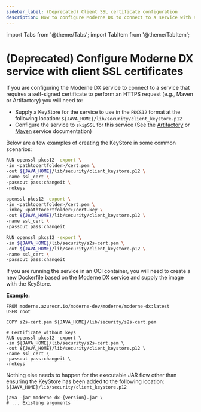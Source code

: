 ```yaml
---
sidebar_label: (Deprecated) Client SSL certificate configuration
description: How to configure Moderne DX to connect to a service with a self-signed certificate. 
---
```


import Tabs from '@theme/Tabs';
import TabItem from '@theme/TabItem';

# (Deprecated) Configure Moderne DX service with client SSL certificates

If you are configuring the Moderne DX service to connect to a service that requires a self-signed certificate to perform an HTTPS request (e.g., Maven or Artifactory) you will need to:

* Supply a KeyStore for the service to use in the `PKCS12` format at the following location: `${JAVA_HOME}/lib/security/client_keystore.p12`
* Configure the service to `skipSSL` for this service (See the [Artifactory](./configure-dx-with-artifactory-recipes.md) or [Maven](./configure-dx-with-maven-repository-access.md) service documentation)

Below are a few examples of creating the KeyStore in some common scenarios:

<Tabs>
<TabItem value="certificate-without-key" label="Certificate without key">

```bash
RUN openssl pkcs12 -export \
-in <pathtocertfolder>/cert.pem \
-out ${JAVA_HOME}/lib/security/client_keystore.p12 \
-name ssl_cert \
-passout pass:changeit \
-nokeys
```

</TabItem>

<TabItem value="certificate-and-key-files" label="Certificate and key files">

```bash
openssl pkcs12 -export \
-in <pathtocertfolder>/cert.pem \
-inkey <pathtocertfolder>/cert.key \
-out ${JAVA_HOME}/lib/security/client_keystore.p12 \
-name ssl_cert \
-passout pass:changeit
```
</TabItem>

<TabItem value="certificate-and-key-in-one-file" label="Certificate and key in one file">

```bash
RUN openssl pkcs12 -export \
-in ${JAVA_HOME}/lib/security/s2s-cert.pem \
-out ${JAVA_HOME}/lib/security/client_keystore.p12 \
-name ssl_cert \
-passout pass:changeit
```
</TabItem>
</Tabs>

<Tabs groupId="dx-type">
<TabItem value="oci-container" label="OCI Container">

If you are running the service in an OCI container, you will need to create a new Dockerfile based on the Moderne DX service and supply the image with the KeyStore.

**Example:**

```docker
FROM moderne.azurecr.io/moderne-dev/moderne/moderne-dx:latest
USER root

COPY s2s-cert.pem ${JAVA_HOME}/lib/security/s2s-cert.pem

# Certificate without keys
RUN openssl pkcs12 -export \
-in ${JAVA_HOME}/lib/security/s2s-cert.pem \
-out ${JAVA_HOME}/lib/security/client_keystore.p12 \
-name ssl_cert \
-passout pass:changeit \
-nokeys
```
</TabItem>

<TabItem value="executable-jar" label="Executable JAR">

Nothing else needs to happen for the executable JAR flow other than ensuring the KeyStore has been added to the following location: `${JAVA_HOME}/lib/security/client_keystore.p12`

```
java -jar moderne-dx-{version}.jar \
# ... Existing arguments
```
</TabItem>
</Tabs>

